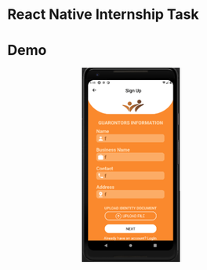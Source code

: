 # React Native Internship Task
Demo
=======
<p align="center">
    <img width="200" src="./assets/Screenshot.png" />
</p>